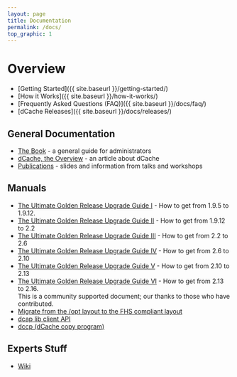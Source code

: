 ```yaml
---
layout: page
title: Documentation
permalink: /docs/
top_graphic: 1
---
```


# Overview

* [Getting Started]({{ site.baseurl }}/getting-started/)
* [How it Works]({{ site.baseurl }}/how-it-works/)
* [Frequently Asked Questions (FAQ)]({{ site.baseurl }}/docs/faq/)
* [dCache Releases]({{ site.baseurl }}/docs/releases/)

## General Documentation
- <a href="book.shtml">The Book</a> - a general guide for administrators
- <a href="dcache-whitepaper-light.pdf">dCache, the Overview</a> - an article about dCache
- <a href="publications.html">Publications</a> - slides and information from talks and workshops
                              
## Manuals
- <a href="./upgradeguide/upgrade-guide.html">The
Ultimate Golden Release Upgrade
Guide I</a> - How to get from 1.9.5 to
1.9.12.
- <a href="./upgradeguide/upgrade-1.9.12-to-2.2.html">The
Ultimate Golden Release Upgrade
Guide II</a> - How to get from 1.9.12 to 2.2
- <a href="./upgradeguide/upgrade-2.2-to-2.6.html">The
                                Ultimate Golden Release Upgrade
                                Guide III</a> - How to get from 2.2 to 2.6
- <a href="./upgradeguide/upgrade-2.6-to-2.10/">The
                                Ultimate Golden Release Upgrade
                                Guide IV</a> - How to get from 2.6 to 2.10
- <a href="./upgradeguide/upgrade-guide-213.html">The Ultimate Golden Release Upgrade
                                Guide V</a> - How to get from 2.10 to 2.13
- <a href="https://github.com/dCache/upgrade-guide-216/blob/master/UPGRADE216.md">The
                                Ultimate Golden Release Upgrade Guide VI</a> - How to get from 2.13 to 2.16.<br>This
                                is a community supported document; our thanks to those who have contributed.
- <a href="http://trac.dcache.org/wiki/optToUsr">Migrate from the /opt layout to the FHS compliant layout</a> 
- <a href="libdcap.shtml">dcap lib client API</a>
- <a href="dccp.html">dccp (dCache copy program)</a>
                             
## Experts Stuff
- <a href="http://trac.dcache.org/wiki">Wiki</a>
